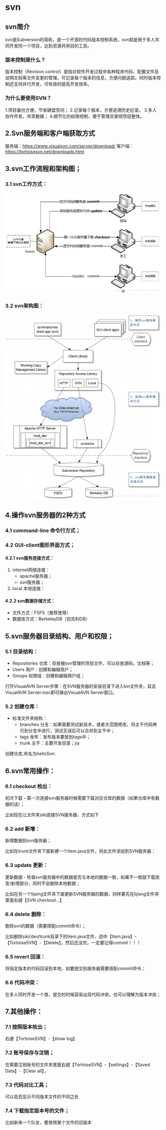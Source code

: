 # svn
## svn简介
svn是Subversion的简称，是一个开源的代码版本控制系统，svn就是用于多人共同开发同一个项目，达到资源共用目的工具。

### 版本控制是什么？

版本控制（Revision control）是指对软件开发过程中各种程序代码、配置文件及说明文档等文件变更的管理。可记录每个版本的信息，方便问题追踪。同时版本控制还支持并行开发，可有效的提高开发效率。

### 为什么要使用SVN？
1.项目备份方便，节省硬盘空间；
2.记录每个版本，方便追溯历史纪录。
3.多人协作开发，共享数据；
4.细节化的权限控制，便于管理员掌控项目整体。

## 2.Svn服务端和客户端获取方式
服务端：https://www.visualsvn.com/server/download/
客户端：https://tortoisesvn.net/downloads.html

## 3.svn工作流程和架构图；
### 3.1 svn工作方式：
![3.1 svn工作方式](image/3.1svn工作方式.png)

### 3.2 svn架构图：
![3.2 svn架构图](image/3.2%20svn架构图.png)


## 4.操作svn服务器的2种方式
### 4.1  command-line 命令行方式；
### 4.2  GUI-client图形界面方式；
#### 4.2.1 svn服务连接方式：
1. internet网络连接：
   - apache服务器；
   - svn服务器；
2. local 本地连接：

#### 4.2.2 svn数据存储方式：
- 文件方式：FSFS（推荐使用）
- 数据库方式：BerkeleyDB（伯克利DB）

## 5.svn服务器目录结构、用户和权限；
### 5.1 目录结构：
- Repositories 仓库：存放被svn管理的项目文件，可以存放源码，文档等；
- Users 用户：创建和编辑用户；
- Groups 权限组：创建和编辑用户组；

打开VisualAVN Server步骤：在SVN服务器的安装目录下进入bin文件夹，双击VisualAVN Server.msc即可弹出VisualAVN Server窗口。

### 5.2 创建仓库：
- 标准文件夹结构：
    - branches 分支：如果需要测试新技术，或者大范围修改，将主干代码拷贝到分支中进行，测试无误后可以合并到主干中；
    - tags 发布：发布版本要放到tags中；
    - trunk 主干：主要开发目录；jia

创建仓库,命名为helloSvn:

## 6.svn常用操作：
### 6.1 checkout 检出：
初次下载 - 第一次连接svn服务器时候需要下载对应仓库的数据（如果仓库中有数据的话）；

比如现在让文件夹siki连接SVN服务器，方式如下

### 6.2 add 新增：
新增数据到svn服务器；

比如在trunk文件夹下面新建一个Item.java文件，将此文件添加到SVN服务器：


### 6.3 update 更新：
更新数据 - 检查svn服务器中的数据是否与本地的数据一致，如果不一致就下载改变/新增部分，同时不会删除本地数据；

比如在另一个lijaing文件夹下面更新SVN服务器的数据，同样要先在lijiang文件夹里面右键【SVN checkout...】


### 6.4 delete 删除：
删除svn的数据（需要搭配commit命令）；

比如删除siki/dev/trunk目录下的Item.java文件，选中【Item.java】-【TortoiseSVN】-【Delete】，然后还没完，一定要记得commit！！！


### 6.5 revert 回滚：
将指定版本的代码回滚到本地，如要提交到服务器需要搭配commit命令；

### 6.6 代码冲突：
在多人同时开发一个类，提交的时候容易出现代码冲突，也可以理解为版本冲突；

## 7.其他操作：
### 7.1 按照版本检出；
右键【TortoiseSVN】-【show log】

### 7.2 账号保存与注销；
在需要注销账号的文件夹里面右键【TortoiseSVN】-【settings】-【Saved Data】-【Clear all】，

### 7.3 代码对比工具；
可以高亮显示不同版本文件的不同之处


### 7.4 下载指定版本号的文件；
比如新来一个队友，要使用某个文件的旧版本


